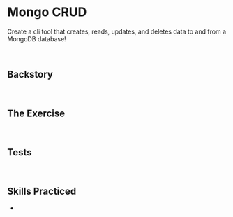# Mongo CRUD
Create a cli tool that creates, reads, updates, and deletes data to and from a MongoDB database!

<br/>

## Backstory


<br/>

## The Exercise

<br/>

## Tests


<br/>

## Skills Practiced

- 

<br/>
